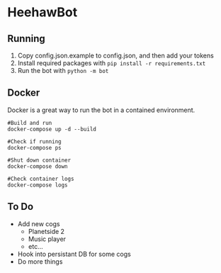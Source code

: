 # HeehawBot

## Running
1. Copy config.json.example to config.json, and then add your tokens
2. Install required packages with `pip install -r requirements.txt`
3. Run the bot with `python -m bot`

## Docker
Docker is a great way to run the bot in a contained environment.
```
#Build and run
docker-compose up -d --build

#Check if running
docker-compose ps

#Shut down container
docker-compose down

#Check container logs
docker-compose logs
```

## To Do
* Add new cogs
    * Planetside 2
    * Music player
    * etc...
* Hook into persistant DB for some cogs
* Do more things